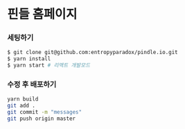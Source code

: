 # 핀들 홈페이지

### 세팅하기

```sh
$ git clone git@github.com:entropyparadox/pindle.io.git
$ yarn install
$ yarn start # 리액트 개발모드
```

### 수정 후 배포하기

```sh
yarn build
git add .
git commit -m "messages"
git push origin master
```
